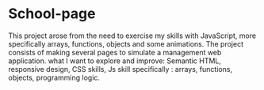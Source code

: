 # School-page
This project arose from the need to exercise my skills with JavaScript, more specifically arrays, functions, objects and some animations.
The project consists of making several pages to simulate a  management web application.
  what I want to explore and improve: Semantic HTML, responsive design, CSS skills, Js skill specifically : arrays, functions, objects, programming logic.
